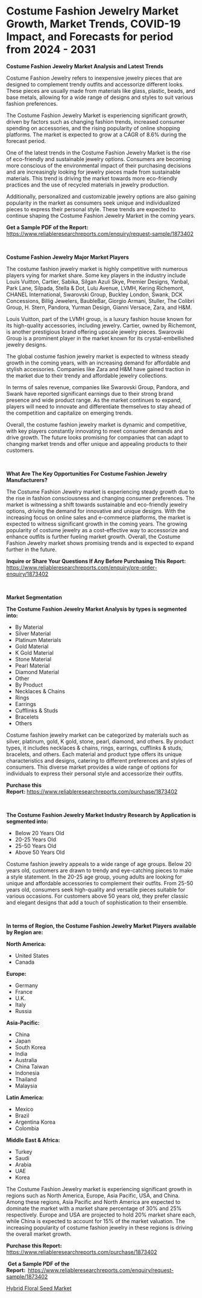<p><h1>Costume Fashion Jewelry Market Growth, Market Trends, COVID-19 Impact, and Forecasts for period from 2024 - 2031</h1></p><p><strong>Costume Fashion Jewelry Market Analysis and Latest Trends</strong></p>
<p><p>Costume Fashion Jewelry refers to inexpensive jewelry pieces that are designed to complement trendy outfits and accessorize different looks. These pieces are usually made from materials like glass, plastic, beads, and base metals, allowing for a wide range of designs and styles to suit various fashion preferences.</p><p>The Costume Fashion Jewelry Market is experiencing significant growth, driven by factors such as changing fashion trends, increased consumer spending on accessories, and the rising popularity of online shopping platforms. The market is expected to grow at a CAGR of 8.6% during the forecast period. </p><p>One of the latest trends in the Costume Fashion Jewelry Market is the rise of eco-friendly and sustainable jewelry options. Consumers are becoming more conscious of the environmental impact of their purchasing decisions and are increasingly looking for jewelry pieces made from sustainable materials. This trend is driving the market towards more eco-friendly practices and the use of recycled materials in jewelry production.</p><p>Additionally, personalized and customizable jewelry options are also gaining popularity in the market as consumers seek unique and individualized pieces to express their personal style. These trends are expected to continue shaping the Costume Fashion Jewelry Market in the coming years.</p></p>
<p><strong>Get a Sample PDF of the Report:&nbsp;</strong> <a href="https://www.reliableresearchreports.com/enquiry/request-sample/1873402">https://www.reliableresearchreports.com/enquiry/request-sample/1873402</a></p>
<p>&nbsp;</p>
<p><strong>Costume Fashion Jewelry Major Market Players</strong></p>
<p><p>The costume fashion jewelry market is highly competitive with numerous players vying for market share. Some key players in the industry include Louis Vuitton, Cartier, Sabika, Silgan Azuli Skye, Premier Designs, Yanbal, Park Lane, Silpada, Stella & Dot, Lulu Avenue, LVMH, Kering Richemont, CHANEL International, Swarovski Group, Buckley London, Swank, DCK Concessions, Billig Jewelers, BaubleBar, Giorgio Armani, Stuller, The Colibri Group, H. Stern, Pandora, Yurman Design, Gianni Versace, Zara, and H&M.</p><p>Louis Vuitton, part of the LVMH group, is a luxury fashion house known for its high-quality accessories, including jewelry. Cartier, owned by Richemont, is another prestigious brand offering upscale jewelry pieces. Swarovski Group is a prominent player in the market known for its crystal-embellished jewelry designs.</p><p>The global costume fashion jewelry market is expected to witness steady growth in the coming years, with an increasing demand for affordable and stylish accessories. Companies like Zara and H&M have gained traction in the market due to their trendy and affordable jewelry collections.</p><p>In terms of sales revenue, companies like Swarovski Group, Pandora, and Swank have reported significant earnings due to their strong brand presence and wide product range. As the market continues to expand, players will need to innovate and differentiate themselves to stay ahead of the competition and capitalize on emerging trends.</p><p>Overall, the costume fashion jewelry market is dynamic and competitive, with key players constantly innovating to meet consumer demands and drive growth. The future looks promising for companies that can adapt to changing market trends and offer unique and appealing products to their customers.</p></p>
<p>&nbsp;</p>
<p><strong>What Are The Key Opportunities For Costume Fashion Jewelry Manufacturers?</strong></p>
<p><p>The Costume Fashion Jewelry market is experiencing steady growth due to the rise in fashion consciousness and changing consumer preferences. The market is witnessing a shift towards sustainable and eco-friendly jewelry options, driving the demand for innovative and unique designs. With the increasing focus on online sales and e-commerce platforms, the market is expected to witness significant growth in the coming years. The growing popularity of costume jewelry as a cost-effective way to accessorize and enhance outfits is further fueling market growth. Overall, the Costume Fashion Jewelry market shows promising trends and is expected to expand further in the future.</p></p>
<p><strong>Inquire or Share Your Questions If Any Before Purchasing This Report:</strong> <a href="https://www.reliableresearchreports.com/enquiry/pre-order-enquiry/1873402">https://www.reliableresearchreports.com/enquiry/pre-order-enquiry/1873402</a></p>
<p>&nbsp;</p>
<p><strong>Market Segmentation</strong></p>
<p><strong>The Costume Fashion Jewelry Market Analysis by types is segmented into:</strong></p>
<p><ul><li>By Material</li><li>Silver Material</li><li>Platinum Materials</li><li>Gold Material</li><li>K Gold Material</li><li>Stone Material</li><li>Pearl Material</li><li>Diamond Material</li><li>Other</li><li>By Product</li><li>Necklaces & Chains</li><li>Rings</li><li>Earrings</li><li>Cufflinks & Studs</li><li>Bracelets</li><li>Others</li></ul></p>
<p><p>Costume fashion jewelry market can be categorized by materials such as silver, platinum, gold, K gold, stone, pearl, diamond, and others. By product types, it includes necklaces & chains, rings, earrings, cufflinks & studs, bracelets, and others. Each material and product type offers its unique characteristics and designs, catering to different preferences and styles of consumers. This diverse market provides a wide range of options for individuals to express their personal style and accessorize their outfits.</p></p>
<p><strong>Purchase this Report:&nbsp;</strong><a href="https://www.reliableresearchreports.com/purchase/1873402">https://www.reliableresearchreports.com/purchase/1873402</a></p>
<p>&nbsp;</p>
<p><strong>The Costume Fashion Jewelry Market Industry Research by Application is segmented into:</strong></p>
<p><ul><li>Below 20 Years Old</li><li>20-25 Years Old</li><li>25-50 Years Old</li><li>Above 50 Years Old</li></ul></p>
<p><p>Costume fashion jewelry appeals to a wide range of age groups. Below 20 years old, customers are drawn to trendy and eye-catching pieces to make a style statement. In the 20-25 age group, young adults are looking for unique and affordable accessories to complement their outfits. From 25-50 years old, consumers seek high-quality and versatile pieces suitable for various occasions. For customers above 50 years old, they prefer classic and elegant designs that add a touch of sophistication to their ensemble.</p></p>
<p>&nbsp;</p>
<p><strong>In terms of Region, the Costume Fashion Jewelry Market Players available by Region are:</strong></p>
<p>
    <p> <strong> North America: </strong>
        <ul>
            <li>United States</li>
            <li>Canada</li>
        </ul>
        </p> 
    <p> <strong> Europe: </strong>
        <ul>
            <li>Germany</li>
            <li>France</li>
            <li>U.K.</li>
            <li>Italy</li>
            <li>Russia</li>
        </ul>
        </p> 
    <p> <strong> Asia-Pacific: </strong>
        <ul>
            <li>China</li>
            <li>Japan</li>
            <li>South Korea</li>
            <li>India</li>
            <li>Australia</li>
            <li>China Taiwan</li>
            <li>Indonesia</li>
            <li>Thailand</li>
            <li>Malaysia</li>
        </ul>
        </p> 
    <p> <strong> Latin America: </strong>
        <ul>
            <li>Mexico</li>
            <li>Brazil</li>
            <li>Argentina Korea</li>
            <li>Colombia</li>
        </ul>
        </p> 
    <p> <strong> Middle East & Africa: </strong>
        <ul>
            <li>Turkey</li>
            <li>Saudi</li>
            <li>Arabia</li>
            <li>UAE</li>
            <li>Korea</li>
        </ul>
    </p>
    </p>
<p><p>The Costume Fashion Jewelry market is experiencing significant growth in regions such as North America, Europe, Asia Pacific, USA, and China. Among these regions, Asia Pacific and North America are expected to dominate the market with a market share percentage of 30% and 25% respectively. Europe and USA are projected to hold 20% market share each, while China is expected to account for 15% of the market valuation. The increasing popularity of costume fashion jewelry in these regions is driving the overall market growth.</p></p>
<p><strong>Purchase this Report: </strong><a href="https://www.reliableresearchreports.com/purchase/1873402">https://www.reliableresearchreports.com/purchase/1873402</a></p>
<p>&nbsp;<strong>Get a Sample PDF of the Report:&nbsp;&nbsp;</strong><a href="https://www.reliableresearchreports.com/enquiry/request-sample/1873402">https://www.reliableresearchreports.com/enquiry/request-sample/1873402</a></p>
<p><strong></strong></p>
<p><p><a href="https://artistic-helicopter-ca9.notion.site/Hybrid-Floral-Seed-Market-Size-Share-Trends-Analysis-Report-By-Application-Regional-Outlook-Com-0800b83742e74cc5985b721d5f674a4e">Hybrid Floral Seed Market</a></p></p>